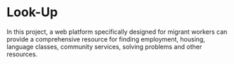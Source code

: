 # Look-Up
In this project, a web platform specifically designed for migrant workers can provide a comprehensive resource for finding employment, housing, language classes, community services, solving problems and other resources.
